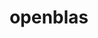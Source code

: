 ---
title: "openblas"
layout: cache
categories: [package, develop-2024-08-04]
meta: {"versions": ["0.3.25", "0.3.27"], "compilers": ["apple-clang@=15.0.0", "gcc@=11.1.0", "gcc@=11.4.0", "gcc@=12.3.0", "gcc@=7.3.1", "gcc@=7.5.0", "gcc@=9.4.0", "oneapi@=2024.2.0"], "oss": ["amzn2", "ubuntu18.04", "ubuntu20.04", "ubuntu22.04", "ventura"], "platforms": ["darwin", "linux"], "targets": ["aarch64", "neoverse_n1", "neoverse_v1", "neoverse_v2", "ppc64le", "x86_64_v3"], "stacks": ["aws-isc", "aws-isc-aarch64", "build_systems", "data-vis-sdk", "e4s-neoverse-v2", "e4s-neoverse_v1", "e4s-oneapi", "e4s-power", "e4s-rocm-external", "ml-darwin-aarch64-mps", "ml-linux-x86_64-cpu", "ml-linux-x86_64-cuda", "ml-linux-x86_64-rocm", "radiuss", "radiuss-aws", "radiuss-aws-aarch64", "root", "tutorial"], "num_specs": 26, "num_specs_by_stack": {"ml-darwin-aarch64-mps": 2, "root": 26, "aws-isc-aarch64": 2, "radiuss-aws-aarch64": 2, "aws-isc": 1, "radiuss-aws": 1, "e4s-power": 2, "build_systems": 1, "radiuss": 1, "data-vis-sdk": 1, "e4s-neoverse_v1": 2, "e4s-neoverse-v2": 2, "e4s-rocm-external": 1, "ml-linux-x86_64-cpu": 2, "ml-linux-x86_64-rocm": 1, "tutorial": 4, "ml-linux-x86_64-cuda": 2, "e4s-oneapi": 2}}
spec_details: [{"hash": "jmnccebsmw2vnbxrqubnsu454ivso4mf", "compiler": "apple-clang@=15.0.0", "versions": ["0.3.25"], "os": "ventura", "platform": "darwin", "target": "aarch64", "variants": ["~bignuma", "build_system=makefile", "~consistent_fpcsr", "+dynamic_dispatch", "~fortran", "~ilp64", "+locking", "patches=1b08383", "+pic", "+shared", "symbol_suffix=none", "threads=none"], "stacks": ["ml-darwin-aarch64-mps", "root"], "size": "-", "tarball": "https://binaries.spack.io/releases/develop-2024-08-04/build_cache/darwin-ventura-aarch64/apple-clang-15.0.0/openblas-0.3.25/darwin-ventura-aarch64-apple-clang-15.0.0-openblas-0.3.25-jmnccebsmw2vnbxrqubnsu454ivso4mf.spack"}, {"hash": "z6z4lviy6uhezrcwno7u772uss7hel7a", "compiler": "apple-clang@=15.0.0", "versions": ["0.3.27"], "os": "ventura", "platform": "darwin", "target": "aarch64", "variants": ["~bignuma", "build_system=makefile", "~consistent_fpcsr", "+dynamic_dispatch", "~fortran", "~ilp64", "+locking", "+pic", "+shared", "symbol_suffix=none", "threads=none"], "stacks": ["ml-darwin-aarch64-mps", "root"], "size": "-", "tarball": "https://binaries.spack.io/releases/develop-2024-08-04/build_cache/darwin-ventura-aarch64/apple-clang-15.0.0/openblas-0.3.27/darwin-ventura-aarch64-apple-clang-15.0.0-openblas-0.3.27-z6z4lviy6uhezrcwno7u772uss7hel7a.spack"}, {"hash": "3vwzp44bjw33xxt74v2swyvzb2yt7zlf", "compiler": "gcc@=7.3.1", "versions": ["0.3.27"], "os": "amzn2", "platform": "linux", "target": "aarch64", "variants": ["~bignuma", "build_system=makefile", "~consistent_fpcsr", "+dynamic_dispatch", "+fortran", "~ilp64", "+locking", "+pic", "+shared", "symbol_suffix=none", "threads=openmp"], "stacks": ["root", "aws-isc-aarch64"], "size": "-", "tarball": "https://binaries.spack.io/releases/develop-2024-08-04/build_cache/linux-amzn2-aarch64/gcc-7.3.1/openblas-0.3.27/linux-amzn2-aarch64-gcc-7.3.1-openblas-0.3.27-3vwzp44bjw33xxt74v2swyvzb2yt7zlf.spack"}, {"hash": "c44htefatjq73zcbh46xnaqebt53k5qq", "compiler": "gcc@=7.3.1", "versions": ["0.3.27"], "os": "amzn2", "platform": "linux", "target": "aarch64", "variants": ["~bignuma", "build_system=makefile", "~consistent_fpcsr", "+dynamic_dispatch", "+fortran", "~ilp64", "+locking", "+pic", "+shared", "symbol_suffix=none", "threads=none"], "stacks": ["radiuss-aws-aarch64", "root"], "size": "-", "tarball": "https://binaries.spack.io/releases/develop-2024-08-04/build_cache/linux-amzn2-aarch64/gcc-7.3.1/openblas-0.3.27/linux-amzn2-aarch64-gcc-7.3.1-openblas-0.3.27-c44htefatjq73zcbh46xnaqebt53k5qq.spack"}, {"hash": "kwia4kyqo5dmooixgqpf5zi7qtazfmkd", "compiler": "gcc@=7.3.1", "versions": ["0.3.27"], "os": "amzn2", "platform": "linux", "target": "neoverse_n1", "variants": ["~bignuma", "build_system=makefile", "~consistent_fpcsr", "+dynamic_dispatch", "+fortran", "~ilp64", "+locking", "+pic", "+shared", "symbol_suffix=none", "threads=openmp"], "stacks": ["root", "aws-isc-aarch64"], "size": "-", "tarball": "https://binaries.spack.io/releases/develop-2024-08-04/build_cache/linux-amzn2-neoverse_n1/gcc-7.3.1/openblas-0.3.27/linux-amzn2-neoverse_n1-gcc-7.3.1-openblas-0.3.27-kwia4kyqo5dmooixgqpf5zi7qtazfmkd.spack"}, {"hash": "pvbnbhvakbcpdqhvnn73ylv54m3ionoi", "compiler": "gcc@=7.3.1", "versions": ["0.3.27"], "os": "amzn2", "platform": "linux", "target": "neoverse_n1", "variants": ["~bignuma", "build_system=makefile", "~consistent_fpcsr", "+dynamic_dispatch", "+fortran", "~ilp64", "+locking", "+pic", "+shared", "symbol_suffix=none", "threads=none"], "stacks": ["radiuss-aws-aarch64", "root"], "size": "-", "tarball": "https://binaries.spack.io/releases/develop-2024-08-04/build_cache/linux-amzn2-neoverse_n1/gcc-7.3.1/openblas-0.3.27/linux-amzn2-neoverse_n1-gcc-7.3.1-openblas-0.3.27-pvbnbhvakbcpdqhvnn73ylv54m3ionoi.spack"}, {"hash": "ud7oomrybpqgaq5ckf3lvz3xd62zwg7o", "compiler": "gcc@=7.3.1", "versions": ["0.3.27"], "os": "amzn2", "platform": "linux", "target": "x86_64_v3", "variants": ["~bignuma", "build_system=makefile", "~consistent_fpcsr", "+dynamic_dispatch", "+fortran", "~ilp64", "+locking", "+pic", "+shared", "symbol_suffix=none", "threads=openmp"], "stacks": ["aws-isc", "root"], "size": "-", "tarball": "https://binaries.spack.io/releases/develop-2024-08-04/build_cache/linux-amzn2-x86_64_v3/gcc-7.3.1/openblas-0.3.27/linux-amzn2-x86_64_v3-gcc-7.3.1-openblas-0.3.27-ud7oomrybpqgaq5ckf3lvz3xd62zwg7o.spack"}, {"hash": "fz2qk677r45hqzqmwr624qesbphjvaer", "compiler": "gcc@=7.3.1", "versions": ["0.3.27"], "os": "amzn2", "platform": "linux", "target": "x86_64_v3", "variants": ["~bignuma", "build_system=makefile", "~consistent_fpcsr", "+dynamic_dispatch", "+fortran", "~ilp64", "+locking", "+pic", "+shared", "symbol_suffix=none", "threads=none"], "stacks": ["radiuss-aws", "root"], "size": "-", "tarball": "https://binaries.spack.io/releases/develop-2024-08-04/build_cache/linux-amzn2-x86_64_v3/gcc-7.3.1/openblas-0.3.27/linux-amzn2-x86_64_v3-gcc-7.3.1-openblas-0.3.27-fz2qk677r45hqzqmwr624qesbphjvaer.spack"}, {"hash": "kp5ymu2a6ussqq5pqwnwetwx6wpxyq4u", "compiler": "gcc@=9.4.0", "versions": ["0.3.27"], "os": "ubuntu20.04", "platform": "linux", "target": "ppc64le", "variants": ["~bignuma", "build_system=makefile", "~consistent_fpcsr", "+dynamic_dispatch", "+fortran", "~ilp64", "+locking", "+pic", "~shared", "symbol_suffix=none", "threads=openmp"], "stacks": ["e4s-power", "root"], "size": "-", "tarball": "https://binaries.spack.io/releases/develop-2024-08-04/build_cache/linux-ubuntu20.04-ppc64le/gcc-9.4.0/openblas-0.3.27/linux-ubuntu20.04-ppc64le-gcc-9.4.0-openblas-0.3.27-kp5ymu2a6ussqq5pqwnwetwx6wpxyq4u.spack"}, {"hash": "gmj4qnzyf3ynegkxsviasnpcqki3s4is", "compiler": "gcc@=7.5.0", "versions": ["0.3.27"], "os": "ubuntu18.04", "platform": "linux", "target": "x86_64_v3", "variants": ["~bignuma", "build_system=makefile", "~consistent_fpcsr", "+dynamic_dispatch", "+fortran", "~ilp64", "+locking", "+pic", "+shared", "symbol_suffix=none", "threads=none"], "stacks": ["build_systems", "radiuss", "root"], "size": "-", "tarball": "https://binaries.spack.io/releases/develop-2024-08-04/build_cache/linux-ubuntu18.04-x86_64_v3/gcc-7.5.0/openblas-0.3.27/linux-ubuntu18.04-x86_64_v3-gcc-7.5.0-openblas-0.3.27-gmj4qnzyf3ynegkxsviasnpcqki3s4is.spack"}, {"hash": "uys5u4xbmn2tujt6v6wws52o4knbtndj", "compiler": "gcc@=9.4.0", "versions": ["0.3.27"], "os": "ubuntu20.04", "platform": "linux", "target": "ppc64le", "variants": ["~bignuma", "build_system=makefile", "~consistent_fpcsr", "+dynamic_dispatch", "+fortran", "~ilp64", "+locking", "+pic", "+shared", "symbol_suffix=none", "threads=openmp"], "stacks": ["e4s-power", "root"], "size": "-", "tarball": "https://binaries.spack.io/releases/develop-2024-08-04/build_cache/linux-ubuntu20.04-ppc64le/gcc-9.4.0/openblas-0.3.27/linux-ubuntu20.04-ppc64le-gcc-9.4.0-openblas-0.3.27-uys5u4xbmn2tujt6v6wws52o4knbtndj.spack"}, {"hash": "tm2reltbbs3xorsk2akictqyyxior7dq", "compiler": "gcc@=11.1.0", "versions": ["0.3.27"], "os": "ubuntu20.04", "platform": "linux", "target": "x86_64_v3", "variants": ["~bignuma", "build_system=makefile", "~consistent_fpcsr", "+dynamic_dispatch", "+fortran", "~ilp64", "+locking", "+pic", "+shared", "symbol_suffix=none", "threads=none"], "stacks": ["data-vis-sdk", "root"], "size": "-", "tarball": "https://binaries.spack.io/releases/develop-2024-08-04/build_cache/linux-ubuntu20.04-x86_64_v3/gcc-11.1.0/openblas-0.3.27/linux-ubuntu20.04-x86_64_v3-gcc-11.1.0-openblas-0.3.27-tm2reltbbs3xorsk2akictqyyxior7dq.spack"}, {"hash": "3k6nrhcxdc6lucvj2b2bc6q5fo4al4mq", "compiler": "gcc@=11.4.0", "versions": ["0.3.27"], "os": "ubuntu22.04", "platform": "linux", "target": "neoverse_v1", "variants": ["~bignuma", "build_system=makefile", "~consistent_fpcsr", "+dynamic_dispatch", "+fortran", "~ilp64", "+locking", "+pic", "+shared", "symbol_suffix=none", "threads=openmp"], "stacks": ["e4s-neoverse_v1", "root"], "size": "-", "tarball": "https://binaries.spack.io/releases/develop-2024-08-04/build_cache/linux-ubuntu22.04-neoverse_v1/gcc-11.4.0/openblas-0.3.27/linux-ubuntu22.04-neoverse_v1-gcc-11.4.0-openblas-0.3.27-3k6nrhcxdc6lucvj2b2bc6q5fo4al4mq.spack"}, {"hash": "llxellmdvud6jzzh7ueck4rlewbfb5f6", "compiler": "gcc@=11.4.0", "versions": ["0.3.27"], "os": "ubuntu22.04", "platform": "linux", "target": "neoverse_v1", "variants": ["~bignuma", "build_system=makefile", "~consistent_fpcsr", "+dynamic_dispatch", "+fortran", "~ilp64", "+locking", "+pic", "~shared", "symbol_suffix=none", "threads=openmp"], "stacks": ["e4s-neoverse_v1", "root"], "size": "-", "tarball": "https://binaries.spack.io/releases/develop-2024-08-04/build_cache/linux-ubuntu22.04-neoverse_v1/gcc-11.4.0/openblas-0.3.27/linux-ubuntu22.04-neoverse_v1-gcc-11.4.0-openblas-0.3.27-llxellmdvud6jzzh7ueck4rlewbfb5f6.spack"}, {"hash": "m37ua4qpjdxn4wdltcfcladdu4yctccr", "compiler": "gcc@=11.4.0", "versions": ["0.3.27"], "os": "ubuntu22.04", "platform": "linux", "target": "neoverse_v2", "variants": ["~bignuma", "build_system=makefile", "~consistent_fpcsr", "+dynamic_dispatch", "+fortran", "~ilp64", "+locking", "+pic", "+shared", "symbol_suffix=none", "threads=openmp"], "stacks": ["e4s-neoverse-v2", "root"], "size": "-", "tarball": "https://binaries.spack.io/releases/develop-2024-08-04/build_cache/linux-ubuntu22.04-neoverse_v2/gcc-11.4.0/openblas-0.3.27/linux-ubuntu22.04-neoverse_v2-gcc-11.4.0-openblas-0.3.27-m37ua4qpjdxn4wdltcfcladdu4yctccr.spack"}, {"hash": "owdpvydif4inzitca6fggzg4v5pr6bhs", "compiler": "gcc@=11.4.0", "versions": ["0.3.27"], "os": "ubuntu22.04", "platform": "linux", "target": "neoverse_v2", "variants": ["~bignuma", "build_system=makefile", "~consistent_fpcsr", "+dynamic_dispatch", "+fortran", "~ilp64", "+locking", "+pic", "~shared", "symbol_suffix=none", "threads=openmp"], "stacks": ["e4s-neoverse-v2", "root"], "size": "-", "tarball": "https://binaries.spack.io/releases/develop-2024-08-04/build_cache/linux-ubuntu22.04-neoverse_v2/gcc-11.4.0/openblas-0.3.27/linux-ubuntu22.04-neoverse_v2-gcc-11.4.0-openblas-0.3.27-owdpvydif4inzitca6fggzg4v5pr6bhs.spack"}, {"hash": "5zgzfhhgjbkj6jc4wvzsbaxm7lkbnhw6", "compiler": "gcc@=11.4.0", "versions": ["0.3.27"], "os": "ubuntu22.04", "platform": "linux", "target": "x86_64_v3", "variants": ["~bignuma", "build_system=makefile", "~consistent_fpcsr", "+dynamic_dispatch", "+fortran", "~ilp64", "+locking", "+pic", "+shared", "symbol_suffix=none", "threads=openmp"], "stacks": ["e4s-rocm-external", "root"], "size": "-", "tarball": "https://binaries.spack.io/releases/develop-2024-08-04/build_cache/linux-ubuntu22.04-x86_64_v3/gcc-11.4.0/openblas-0.3.27/linux-ubuntu22.04-x86_64_v3-gcc-11.4.0-openblas-0.3.27-5zgzfhhgjbkj6jc4wvzsbaxm7lkbnhw6.spack"}, {"hash": "wcwa7w57hyspluttbw2seeh25deb6eqd", "compiler": "gcc@=11.4.0", "versions": ["0.3.27"], "os": "ubuntu22.04", "platform": "linux", "target": "x86_64_v3", "variants": ["~bignuma", "build_system=makefile", "~consistent_fpcsr", "+dynamic_dispatch", "+fortran", "~ilp64", "+locking", "+pic", "+shared", "symbol_suffix=none", "threads=none"], "stacks": ["ml-linux-x86_64-cpu", "ml-linux-x86_64-rocm", "tutorial", "root", "ml-linux-x86_64-cuda"], "size": "-", "tarball": "https://binaries.spack.io/releases/develop-2024-08-04/build_cache/linux-ubuntu22.04-x86_64_v3/gcc-11.4.0/openblas-0.3.27/linux-ubuntu22.04-x86_64_v3-gcc-11.4.0-openblas-0.3.27-wcwa7w57hyspluttbw2seeh25deb6eqd.spack"}, {"hash": "ogtsmdmojb2lsxsz2zayj7c4aplnyonn", "compiler": "gcc@=11.4.0", "versions": ["0.3.27"], "os": "ubuntu22.04", "platform": "linux", "target": "x86_64_v3", "variants": ["~bignuma", "build_system=makefile", "~consistent_fpcsr", "+dynamic_dispatch", "+fortran", "+ilp64", "+locking", "+pic", "+shared", "symbol_suffix=64_", "threads=openmp"], "stacks": ["tutorial", "root"], "size": "-", "tarball": "https://binaries.spack.io/releases/develop-2024-08-04/build_cache/linux-ubuntu22.04-x86_64_v3/gcc-11.4.0/openblas-0.3.27/linux-ubuntu22.04-x86_64_v3-gcc-11.4.0-openblas-0.3.27-ogtsmdmojb2lsxsz2zayj7c4aplnyonn.spack"}, {"hash": "nxtx2u53ziiz7uyuhk2dz6ifzmbkufqh", "compiler": "gcc@=11.4.0", "versions": ["0.3.25"], "os": "ubuntu22.04", "platform": "linux", "target": "x86_64_v3", "variants": ["~bignuma", "build_system=makefile", "~consistent_fpcsr", "+dynamic_dispatch", "+fortran", "~ilp64", "+locking", "+pic", "+shared", "symbol_suffix=none", "threads=none"], "stacks": ["ml-linux-x86_64-cuda", "ml-linux-x86_64-cpu", "root"], "size": "-", "tarball": "https://binaries.spack.io/releases/develop-2024-08-04/build_cache/linux-ubuntu22.04-x86_64_v3/gcc-11.4.0/openblas-0.3.25/linux-ubuntu22.04-x86_64_v3-gcc-11.4.0-openblas-0.3.25-nxtx2u53ziiz7uyuhk2dz6ifzmbkufqh.spack"}, {"hash": "l5re5qiei5caezqkoimuot6lm3gv5td5", "compiler": "gcc@=11.4.0", "versions": ["0.3.27"], "os": "ubuntu22.04", "platform": "linux", "target": "x86_64_v3", "variants": ["~bignuma", "build_system=makefile", "~consistent_fpcsr", "+dynamic_dispatch", "+fortran", "~ilp64", "+locking", "+pic", "~shared", "symbol_suffix=none", "threads=openmp"], "stacks": ["root"], "size": "-", "tarball": "https://binaries.spack.io/releases/develop-2024-08-04/build_cache/linux-ubuntu22.04-x86_64_v3/gcc-11.4.0/openblas-0.3.27/linux-ubuntu22.04-x86_64_v3-gcc-11.4.0-openblas-0.3.27-l5re5qiei5caezqkoimuot6lm3gv5td5.spack"}, {"hash": "yddpohnm4yqrscf3jn76hqxb7rriic7m", "compiler": "gcc@=11.4.0", "versions": ["0.3.25"], "os": "ubuntu22.04", "platform": "linux", "target": "x86_64_v3", "variants": ["~bignuma", "build_system=makefile", "~consistent_fpcsr", "+dynamic_dispatch", "+fortran", "~ilp64", "+locking", "+pic", "+shared", "symbol_suffix=none", "threads=openmp"], "stacks": ["root"], "size": "-", "tarball": "https://binaries.spack.io/releases/develop-2024-08-04/build_cache/linux-ubuntu22.04-x86_64_v3/gcc-11.4.0/openblas-0.3.25/linux-ubuntu22.04-x86_64_v3-gcc-11.4.0-openblas-0.3.25-yddpohnm4yqrscf3jn76hqxb7rriic7m.spack"}, {"hash": "6nxzbpi7eplqtgr2tomwveqyz5fqzex7", "compiler": "gcc@=12.3.0", "versions": ["0.3.27"], "os": "ubuntu22.04", "platform": "linux", "target": "x86_64_v3", "variants": ["~bignuma", "build_system=makefile", "~consistent_fpcsr", "+dynamic_dispatch", "+fortran", "~ilp64", "+locking", "+pic", "+shared", "symbol_suffix=none", "threads=none"], "stacks": ["tutorial", "root"], "size": "-", "tarball": "https://binaries.spack.io/releases/develop-2024-08-04/build_cache/linux-ubuntu22.04-x86_64_v3/gcc-12.3.0/openblas-0.3.27/linux-ubuntu22.04-x86_64_v3-gcc-12.3.0-openblas-0.3.27-6nxzbpi7eplqtgr2tomwveqyz5fqzex7.spack"}, {"hash": "qs4trxt4lg3ifw42yxm3ctduhpnbwz4x", "compiler": "gcc@=12.3.0", "versions": ["0.3.27"], "os": "ubuntu22.04", "platform": "linux", "target": "x86_64_v3", "variants": ["~bignuma", "build_system=makefile", "~consistent_fpcsr", "+dynamic_dispatch", "+fortran", "~ilp64", "+locking", "+pic", "+shared", "symbol_suffix=none", "threads=openmp"], "stacks": ["tutorial", "root"], "size": "-", "tarball": "https://binaries.spack.io/releases/develop-2024-08-04/build_cache/linux-ubuntu22.04-x86_64_v3/gcc-12.3.0/openblas-0.3.27/linux-ubuntu22.04-x86_64_v3-gcc-12.3.0-openblas-0.3.27-qs4trxt4lg3ifw42yxm3ctduhpnbwz4x.spack"}, {"hash": "yaork2az26fnbza3yptatgfqbwug4rbk", "compiler": "oneapi@=2024.2.0", "versions": ["0.3.27"], "os": "ubuntu22.04", "platform": "linux", "target": "x86_64_v3", "variants": ["~bignuma", "build_system=makefile", "~consistent_fpcsr", "+dynamic_dispatch", "+fortran", "~ilp64", "+locking", "patches=3e165d8", "+pic", "+shared", "symbol_suffix=none", "threads=openmp"], "stacks": ["e4s-oneapi", "root"], "size": "-", "tarball": "https://binaries.spack.io/releases/develop-2024-08-04/build_cache/linux-ubuntu22.04-x86_64_v3/oneapi-2024.2.0/openblas-0.3.27/linux-ubuntu22.04-x86_64_v3-oneapi-2024.2.0-openblas-0.3.27-yaork2az26fnbza3yptatgfqbwug4rbk.spack"}, {"hash": "zgmdh6rmho432yrevxkbwihl62tjcmhk", "compiler": "oneapi@=2024.2.0", "versions": ["0.3.27"], "os": "ubuntu22.04", "platform": "linux", "target": "x86_64_v3", "variants": ["~bignuma", "build_system=makefile", "~consistent_fpcsr", "+dynamic_dispatch", "+fortran", "~ilp64", "+locking", "patches=3e165d8", "+pic", "~shared", "symbol_suffix=none", "threads=openmp"], "stacks": ["e4s-oneapi", "root"], "size": "-", "tarball": "https://binaries.spack.io/releases/develop-2024-08-04/build_cache/linux-ubuntu22.04-x86_64_v3/oneapi-2024.2.0/openblas-0.3.27/linux-ubuntu22.04-x86_64_v3-oneapi-2024.2.0-openblas-0.3.27-zgmdh6rmho432yrevxkbwihl62tjcmhk.spack"}]
---